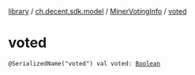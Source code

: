 [library](../../index.md) / [ch.decent.sdk.model](../index.md) / [MinerVotingInfo](index.md) / [voted](./voted.md)

# voted

`@SerializedName("voted") val voted: `[`Boolean`](https://kotlinlang.org/api/latest/jvm/stdlib/kotlin/-boolean/index.html)